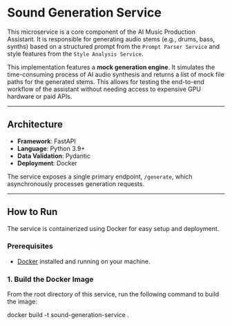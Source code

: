# Sound Generation Service

This microservice is a core component of the AI Music Production Assistant. It is responsible for generating audio stems (e.g., drums, bass, synths) based on a structured prompt from the `Prompt Parser Service` and style features from the `Style Analysis Service`.

This implementation features a **mock generation engine**. It simulates the time-consuming process of AI audio synthesis and returns a list of mock file paths for the generated stems. This allows for testing the end-to-end workflow of the assistant without needing access to expensive GPU hardware or paid APIs.

---

## Architecture

-   **Framework**: FastAPI
-   **Language**: Python 3.9+
-   **Data Validation**: Pydantic
-   **Deployment**: Docker

The service exposes a single primary endpoint, `/generate`, which asynchronously processes generation requests.

---

## How to Run

The service is containerized using Docker for easy setup and deployment.

### Prerequisites

-   [Docker](https://www.docker.com/get-started) installed and running on your machine.

### 1. Build the Docker Image

From the root directory of this service, run the following command to build the image:

docker build -t sound-generation-service .
